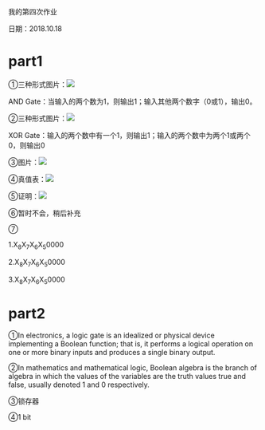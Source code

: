 我的第四次作业

日期：2018.10.18

# part1
①三种形式图片：![](https://img-blog.csdn.net/20181018172009206?watermark/2/text/aHR0cHM6Ly9ibG9nLmNzZG4ubmV0L3dlaXhpbl80MjQ3OTA5Mg==/font/5a6L5L2T/fontsize/400/fill/I0JBQkFCMA==/dissolve/70)

AND Gate：当输入的两个数为1，则输出1；输入其他两个数字（0或1），输出0。


②三种形式图片：![](https://img-blog.csdn.net/20181018172026496?watermark/2/text/aHR0cHM6Ly9ibG9nLmNzZG4ubmV0L3dlaXhpbl80MjQ3OTA5Mg==/font/5a6L5L2T/fontsize/400/fill/I0JBQkFCMA==/dissolve/70)


XOR Gate：输入的两个数中有一个1，则输出1；输入的两个数中为两个1或两个0，则输出0

③图片：![](https://img-blog.csdn.net/20181018172955399?watermark/2/text/aHR0cHM6Ly9ibG9nLmNzZG4ubmV0L3dlaXhpbl80MjQ3OTA5Mg==/font/5a6L5L2T/fontsize/400/fill/I0JBQkFCMA==/dissolve/70)

④真值表：![](https://img-blog.csdn.net/20181018173517886?watermark/2/text/aHR0cHM6Ly9ibG9nLmNzZG4ubmV0L3dlaXhpbl80MjQ3OTA5Mg==/font/5a6L5L2T/fontsize/400/fill/I0JBQkFCMA==/dissolve/70)

⑤证明：![](https://img-blog.csdn.net/20181018174043373?watermark/2/text/aHR0cHM6Ly9ibG9nLmNzZG4ubmV0L3dlaXhpbl80MjQ3OTA5Mg==/font/5a6L5L2T/fontsize/400/fill/I0JBQkFCMA==/dissolve/70)

⑥暂时不会，稍后补充

⑦

1.X<sub>8</sub>X<sub>7</sub>X<sub>6</sub>X<sub>5</sub>0000

2.X<sub>8</sub>X<sub>7</sub>X<sub>6</sub>X<sub>5</sub>0000

3.X<sub>8</sub>X<sub>7</sub>X<sub>6</sub>X<sub>5</sub>0000






# part2
①In electronics, a logic gate is an idealized or physical device implementing a Boolean function; that is, it performs a logical operation on one or more binary inputs and produces a single binary output. 

②In mathematics and mathematical logic, Boolean algebra is the branch of algebra in which the values of the variables are the truth values true and false, usually denoted 1 and 0 respectively. 

③锁存器

④1 bit